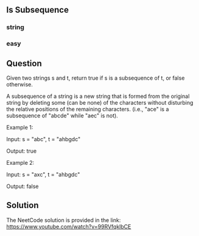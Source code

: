 ## Is Subsequence
### string
### easy
## Question
Given two strings s and t, return true if s is a subsequence of t, or false otherwise.

A subsequence of a string is a new string that is formed from the original string by deleting some (can be none) of the characters without disturbing the relative positions of the remaining characters. (i.e., "ace" is a subsequence of "abcde" while "aec" is not).

Example 1:

Input: s = "abc", t = "ahbgdc"

Output: true

Example 2: 

Input: s = "axc", t = "ahbgdc"

Output: false

## Solution
The NeetCode solution is provided in the link: https://www.youtube.com/watch?v=99RVfqklbCE

